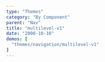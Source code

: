 ```yaml
---
type: "Themes"
category: "By Component"
parent: "Nav"
title: "multilevel-v1"
date: "2000-10-10"
demos: [
  "themes/navigation/multilevel-v1"
]
---
```

